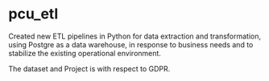 # pcu_etl

Created new ETL pipelines in Python for data extraction and transformation, using Postgre as a data warehouse, in response to business needs and to stabilize the existing operational environment.


The dataset and Project is with respect to GDPR.

